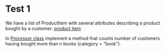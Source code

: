 # Test 1 

We have a list of ProductItem with several attributes describing a product bought by a customer: [product item](product_item.py)

In [Processor class](processor.py) implement a method that counts number of customers having bought more than n books (category = "book").
